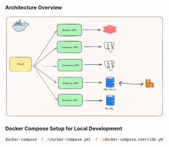 ### Architecture Overview

![Architecture Overview](assets/architecture.png)

### Docker Compose Setup for Local Development
```bash
docker-compose -f .\docker-compose.yml -f .\docker-compose.override.yml up -d --remove-orphans
```
